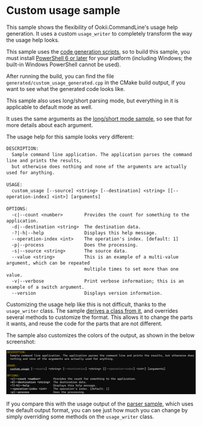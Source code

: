 # Custom usage sample

This sample shows the flexibility of Ookii.CommandLine's usage help generation. It uses a custom
`usage_writer` to completely transform the way the usage help looks.

This sample uses the [code generation scripts](../../docs/Scripts.md), so to build this sample, you
must install [PowerShell 6 or later](https://github.com/PowerShell/PowerShell) for your platform
(including Windows; the built-in Windows PowerShell cannot be used).

After running the build, you can find the file `generated/custom_usage_generated.cpp` in the CMake
build output, if you want to see what the generated code looks like.

This sample also uses long/short parsing mode, but everything in it is applicable to default mode as
well.

It uses the same arguments as the [long/short mode sample](../long_short), so see that for more
details about each argument.

The usage help for this sample looks very different:

```text
DESCRIPTION:
  Sample command line application. The application parses the command line and prints the results,
  but otherwise does nothing and none of the arguments are actually used for anything.

USAGE:
  custom_usage [--source] <string> [--destination] <string> [[--operation-index] <int>] [arguments]

OPTIONS:
  -c|--count <number>        Provides the count for something to the application.
  -d|--destination <string>  The destination data.
  -?|-h|--help               Displays this help message.
  --operation-index <int>    The operation's index. [default: 1]
  -p|--process               Does the processing.
  -s|--source <string>       The source data.
  --value <string>           This is an example of a multi-value argument, which can be repeated
                             multiple times to set more than one value.
  -v|--verbose               Print verbose information; this is an example of a switch argument.
  --version                  Displays version information.
```

Customizing the usage help like this is not difficult, thanks to the `usage_writer` class. The
sample [derives a class from it](custom_usage_writer.h), and overrides several methods to customize
the format. This allows it to change the parts it wants, and reuse the code for the parts that are
not different.

The sample also customizes the colors of the output, as shown in the below screenshot:

![Custom usage colors](../../docs/images/custom_usage.png)

If you compare this with the usage output of the [parser sample](../parser), which uses the default
output format, you can see just how much you can change by simply overriding some methods on the
`usage_writer` class.
